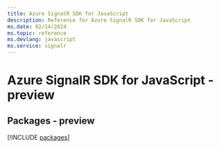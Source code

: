 ```yaml
---
title: Azure SignalR SDK for JavaScript
description: Reference for Azure SignalR SDK for JavaScript
ms.date: 02/14/2024
ms.topic: reference
ms.devlang: javascript
ms.service: signalr
---
```

# Azure SignalR SDK for JavaScript - preview
## Packages - preview
[!INCLUDE [packages](signalr-index.md)]